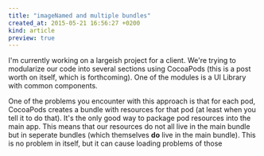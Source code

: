 ```yaml
---
title: "imageNamed and multiple bundles"
created_at: 2015-05-21 16:56:27 +0200
kind: article
preview: true
---
```


I'm currently working on a largeish project for a client. We're trying to modularize our code into several sections using CocoaPods (this is a post worth on itself, which is forthcoming). One of the modules is a UI Library with common components.

One of the problems you encounter with this approach is that for each pod, CocoaPods creates a bundle with resources for that pod (at least when you tell it to do that). It's the only good way to package pod resources into the main app. This means that our resources do not all live in the main bundle but in seperate bundles (which themselves **do** live in the main bundle). This is no problem in itself, but it can cause loading problems of those
